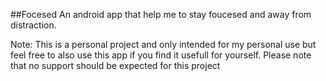 ##Focesed
An android app that help me to stay foucesed and away from distraction.

Note: 
This is a personal project and only intended for my personal use but feel free to also use this app if you find it usefull for yourself. Please note that no support should be expected for this project
